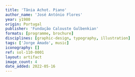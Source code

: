 ```yaml
---
title: 'Tânia Achot. Piano'
author_name: 'José António Flores'
year: y1980
origin: Portugal
publisher: 'Fundação Calouste Gulbenkian'
formats: [programme, brochure]
disciplines: [graphic-design, typography, illustration]
tags: ['Jorge Amado', music]
iconography: []
ref: sol-110-0001
layout: artifact
image_count: 4
date_added: 2022-05-16
---
```

